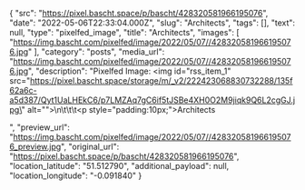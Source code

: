 {
  "src": "https://pixel.bascht.space/p/bascht/428320581966195076",
  "date": "2022-05-06T22:33:04.000Z",
  "slug": "Architects",
  "tags": [],
  "text": null,
  "type": "pixelfed_image",
  "title": "Architects",
  "images": [
    "https://img.bascht.com/pixelfed/image/2022/05/07//428320581966195076.jpg"
  ],
  "category": "posts",
  "media_url": "https://img.bascht.com/pixelfed/image/2022/05/07//428320581966195076.jpg",
  "description": "Pixelfed Image: <img id=\"rss_item_1\" src=\"https://pixel.bascht.space/storage/m/_v2/222423068830732288/135f62a6c-a5d387/Qyt1UaLHEkC6/p7LMZAq7gC6if5tJSBe4XH0O2M9jiqk9Q6L2cgGJ.jpg\" alt=\"\">\n\t\t\t<p style=\"padding:10px;\">Architects</p>",
  "preview_url": "https://img.bascht.com/pixelfed/image/2022/05/07//428320581966195076_preview.jpg",
  "original_url": "https://pixel.bascht.space/p/bascht/428320581966195076",
  "location_latitude": "51.512790",
  "additional_payload": null,
  "location_longitude": "-0.091840"
}